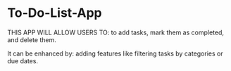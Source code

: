# To-Do-List-App
THIS APP WILL ALLOW USERS TO:
to add tasks, mark them as completed, and delete them.

It can be enhanced by: 
adding features like filtering tasks by categories or due dates.